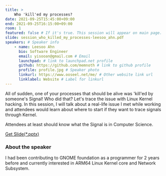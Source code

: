 ```yaml
---
title: >
    Who 'kill'ed my processes? 
date: 2021-09-25T15:45:00+09:00
end: 2021-09-25T16:15:00+09:00
room: 1
featured: false # If it's true. This session will appear on main page.
slide: session_who_killed_my_processes-leesoo_ahn.pdf
speakers: # Speaker info
    - name: Leesoo Ahn
      bio: Software Engineer
      email: yisooan@gmail.com # Email
      launchpad: # link to launchpad.net profile
      github: https://github.com/memnoth # link to github profile
      profile: profile.jpg # Speaker photo
      linkurl: https://www.ooseel.net/me/ # Other website link url
      linklabel: Website # Label for linkurl
---
```

All of sudden, one of your processes that should be alive was 'kill'ed by someone's Signal! Who did that? Let's trace the issue with Linux Kernel hacking.
In this session, I will talk about a real-life issue I met while working and attendees would learn about where to start if they want to trace signals through Kernel.

Attendees at least should know what the Signal is in Computer Science.

[Get Slide(*.pptx)](session_who_killed_my_processes-leesoo_ahn.pptx)

### About the speaker
I had been contributing to GNOME foundation as a programmer for 2 years before and currently interested in ARM64 Linux Kernel core and Network Subsystem.